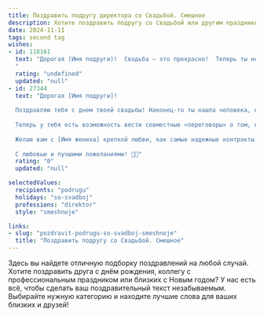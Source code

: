```yaml
---
title: Поздравить подругу директора со Свадьбой. Смешное
description: Хотите поздравить подругу со Свадьбой или другим праздником? Наш ИИ создаст незабываемое поздравление, а вы обязательно выделитесь среди других.  
date: 2024-11-11
tags: second tag
wishes:
- id: 118161
  text: "Дорогая (Имя подруги)!  Свадьба – это прекрасно!  Теперь ты не просто директор, а директор собственного семейного предприятия!  Надеюсь,  будущий бюджет будет  еще более внушительным, чем годовой оборот твоей фирмы, а  задачи по ведению домашнего хозяйства окажутся куда проще, чем  управление персоналом.  Поздравляю с официальным вступлением в должность «главной жены» и желаю  безграничного счастья,  бесконечной любви и  минимума конфликтов интересов!
  "
  rating: "undefined"
  updated: "null"
- id: 27344
  text: "Дорогая [Имя подруги]!
  
  Поздравляю тебя с днем твоей свадьбы! Наконец-то ты нашла человека, который согласен делить с тобой не только жизнь, но и все командировки! Надеюсь, что в ваш совместный путь будет не только много отчетов, но и много радости, забавных ситуаций и, конечно, свободных часов на отдых!
  
  Теперь у тебя есть возможность вести совместные «переговоры» о том, кто будет мыть посуду, а кто — убирать пыль! Главное — находить компромиссы, хотя бы на уровне «я буду готовить, а ты не будешь критиковать»!
  
  Желаю вам с [Имя жениха] крепкой любви, как самые надежные контракты и такого же счастья, как у тех, кто четко следует плану, но всегда готов к спонтанным сюрпризам! Пусть каждый день вашей совместной жизни будет ярким, как новогодняя отчетность в конце года!
  
  С любовью и лучшими пожеланиями! 💍🎉"
  rating: "0"
  updated: "null"

selectedValues:
  recipients: "podrugu"
  holidays: "so-svadboj"
  professions: "direktor"
  style: "smeshnoje"

links:
- slug: "pozdravit-podrugu-so-svadboj-smeshnoje"
  title: "Поздравить подругу со Свадьбой. Смешное"
---
```


Здесь вы найдете отличную подборку поздравлений на любой случай. 
Хотите поздравить друга с днём рождения, коллегу с профессиональным праздником или близких с Новым годом? У нас есть всё, чтобы сделать ваш поздравительный текст незабываемым. Выбирайте нужную категорию и находите лучшие слова для ваших близких и друзей!
